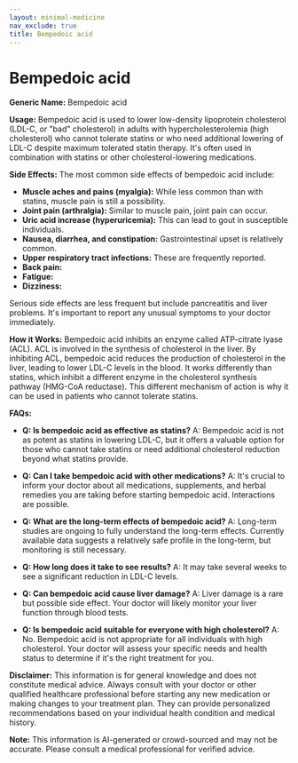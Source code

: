 ```yaml
---
layout: minimal-medicine
nav_exclude: true
title: Bempedoic acid
---
```


# Bempedoic acid

**Generic Name:** Bempedoic acid

**Usage:** Bempedoic acid is used to lower low-density lipoprotein cholesterol (LDL-C, or "bad" cholesterol) in adults with hypercholesterolemia (high cholesterol) who cannot tolerate statins or who need additional lowering of LDL-C despite maximum tolerated statin therapy. It's often used in combination with statins or other cholesterol-lowering medications.


**Side Effects:**  The most common side effects of bempedoic acid include:

* **Muscle aches and pains (myalgia):**  While less common than with statins, muscle pain is still a possibility.
* **Joint pain (arthralgia):** Similar to muscle pain, joint pain can occur.
* **Uric acid increase (hyperuricemia):** This can lead to gout in susceptible individuals.
* **Nausea, diarrhea, and constipation:** Gastrointestinal upset is relatively common.
* **Upper respiratory tract infections:** These are frequently reported.
* **Back pain:**
* **Fatigue:**
* **Dizziness:**

Serious side effects are less frequent but include pancreatitis and liver problems.  It's important to report any unusual symptoms to your doctor immediately.


**How it Works:** Bempedoic acid inhibits an enzyme called ATP-citrate lyase (ACL).  ACL is involved in the synthesis of cholesterol in the liver. By inhibiting ACL, bempedoic acid reduces the production of cholesterol in the liver, leading to lower LDL-C levels in the blood.  It works differently than statins, which inhibit a different enzyme in the cholesterol synthesis pathway (HMG-CoA reductase). This different mechanism of action is why it can be used in patients who cannot tolerate statins.


**FAQs:**

* **Q: Is bempedoic acid as effective as statins?** A:  Bempedoic acid is not as potent as statins in lowering LDL-C, but it offers a valuable option for those who cannot take statins or need additional cholesterol reduction beyond what statins provide.

* **Q: Can I take bempedoic acid with other medications?** A:  It's crucial to inform your doctor about all medications, supplements, and herbal remedies you are taking before starting bempedoic acid.  Interactions are possible.

* **Q: What are the long-term effects of bempedoic acid?** A: Long-term studies are ongoing to fully understand the long-term effects.  Currently available data suggests a relatively safe profile in the long-term, but monitoring is still necessary.

* **Q: How long does it take to see results?** A:  It may take several weeks to see a significant reduction in LDL-C levels.

* **Q:  Can bempedoic acid cause liver damage?** A: Liver damage is a rare but possible side effect. Your doctor will likely monitor your liver function through blood tests.

* **Q: Is bempedoic acid suitable for everyone with high cholesterol?** A:  No. Bempedoic acid is not appropriate for all individuals with high cholesterol. Your doctor will assess your specific needs and health status to determine if it's the right treatment for you.


**Disclaimer:** This information is for general knowledge and does not constitute medical advice. Always consult with your doctor or other qualified healthcare professional before starting any new medication or making changes to your treatment plan. They can provide personalized recommendations based on your individual health condition and medical history.


**Note:** This information is AI-generated or crowd-sourced and may not be accurate. Please consult a medical professional for verified advice.